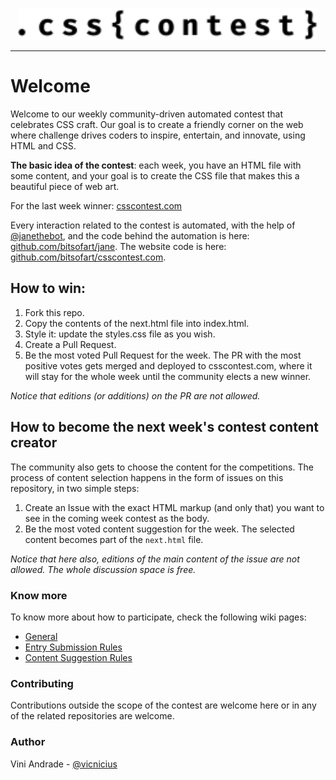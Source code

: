 <p align="center">
  <img src="./img/logo.svg" width=480 alt="CSS Contest logo" />
</p>

---

# Welcome
Welcome to our weekly community-driven automated contest that celebrates CSS craft. Our goal is to create a friendly corner on the web where challenge drives coders to inspire, entertain, and innovate, using HTML and CSS.

**The basic idea of the contest**: each week, you have an HTML file with some content, and your goal is to create the CSS file that makes this a beautiful piece of web art.

For the last week winner: [csscontest.com](https://csscontest.com)

Every interaction related to the contest is automated, with the help of [@janethebot](https://github.com/janethebot), and the code behind the automation is here: [github.com/bitsofart/jane](https://github.com/bitsofart/jane). The website code is here: [github.com/bitsofart/csscontest.com](https://github.com/bitsofart/csscontest.com).

## How to win:
  1. Fork this repo.
  2. Copy the contents of the next.html file into index.html.
  3. Style it: update the styles.css file as you wish.
  4. Create a Pull Request.
  5. Be the most voted Pull Request for the week.
The PR with the most positive votes gets merged and deployed to csscontest.com, where it will stay for the whole week until the community elects a new winner. 

_Notice that editions (or additions) on the PR are not allowed._

## How to become the next week's contest content creator
The community also gets to choose the content for the competitions. The process of content selection happens in the form of issues on this repository, in two simple steps:
  1. Create an Issue with the exact HTML markup (and only that) you want to see in the coming week contest as the body.
  2. Be the most voted content suggestion for the week.
The selected content becomes part of the `next.html` file. 

_Notice that here also, editions of the main content of the issue are not allowed. The whole discussion space is free._

### Know more
To know more about how to participate, check the following wiki pages:
- [General](https://github.com/bitsofart/contest/wiki)
- [Entry Submission Rules](https://github.com/bitsofart/contest/wiki/CSS-Submission)
- [Content Suggestion Rules](https://github.com/bitsofart/contest/wiki/Content-suggestion)

### Contributing
Contributions outside the scope of the contest are welcome here or in any of the related repositories are welcome.

### Author
Vini Andrade - [@vicnicius](https://github.com/vicnicius)
